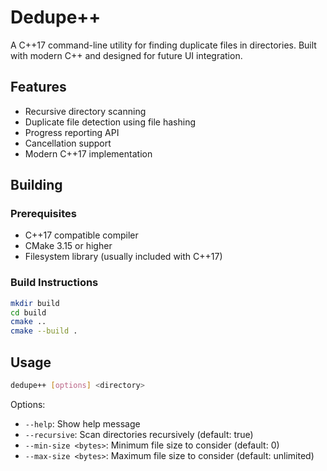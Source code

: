 # Dedupe++

A C++17 command-line utility for finding duplicate files in directories. Built with modern C++ and designed for future UI integration.

## Features

- Recursive directory scanning
- Duplicate file detection using file hashing
- Progress reporting API
- Cancellation support
- Modern C++17 implementation

## Building

### Prerequisites

- C++17 compatible compiler
- CMake 3.15 or higher
- Filesystem library (usually included with C++17)

### Build Instructions

```bash
mkdir build
cd build
cmake ..
cmake --build .
```

## Usage

```bash
dedupe++ [options] <directory>
```

Options:
- `--help`: Show help message
- `--recursive`: Scan directories recursively (default: true)
- `--min-size <bytes>`: Minimum file size to consider (default: 0)
- `--max-size <bytes>`: Maximum file size to consider (default: unlimited) 